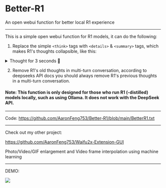 # Better-R1
An open webui function for better local R1 experience

---

This is a simple open webui function for R1 models, it can do the following:

1. Replace the simple `<think>` tags with `<details>` & `<summary>` tags, which makes R1's thoughts collapsible, like this:

<details>
<summary>Thought for 3 seconds 💭</summary>
Emmm.. LASAGNA...
</details>

2. Remove R1's old thoughts in multi-turn conversation, according to deepseeks API docs you should always remove R1's previous thoughts in a multi-turn conversation.

#### Note: This function is only designed for those who run R1 (-distilled) models locally, such as using Ollama. It does not work with the DeepSeek API.

---

Code: https://github.com/AaronFeng753/Better-R1/blob/main/BetterR1.txt

---

Check out my other project: 

https://github.com/AaronFeng753/Waifu2x-Extension-GUI

Photo/Video/GIF enlargement and Video frame interpolation using machine learning

---

DEMO:

![](https://github.com/AaronFeng753/Better-R1/blob/main/DEMO.gif?raw=true)
